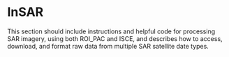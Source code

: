 # InSAR

This section should include instructions and helpful code for processing SAR imagery, using both ROI_PAC and ISCE, and describes how to access, download, and format raw data from multiple SAR satellite date types. 
